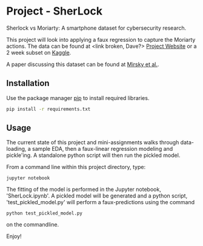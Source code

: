 # Project - SherLock
Sherlock vs Moriarty: A smartphone dataset for cybersecurity research.


This project will look into applying a faux regression to capture the Moriarty actions.  The data can be found at <link broken, Dave?> [Project Website](http://bigdata.ise.bgu.ac.il/sherlock/) or a 2 week subset on [Kaggle](https://www.kaggle.com/BGU-CSRC/sherlock). 

A paper discussing this dataset can be found at [Mirsky et al.](https://dl.acm.org/doi/pdf/10.1145/2996758.2996764?casa_token=E9wxVhbwsz8AAAAA:uSv_OH8chsX91Ei1DSNmN9jGT9uyfwdccrj2ix6P2D09377jjD7OTGzO0pEvU5Vf0N-iaSg7BgBcyg).

## Installation

Use the package manager [pip](https://pip.pypa.io/en/stable/) to install required libraries.

```bash
pip install -r requirements.txt
```

## Usage
The current state of this project and mini-assignments walks through data-loading, a sample EDA, then a faux-linear regression modeling and pickle'ing.  A standalone python script will then run the pickled model.

From a command line within this project directory, type:

``` jupyter notebook ```

The fitting of the model is performed in the Jupyter notebook, 'SherLock.ipynb'.  A pickled model will be generated and a python script, 'test_pickled_model.py' will perform a faux-predictions using the command

``` python test_pickled_model.py ``` 

on the commandline. 

Enjoy!



